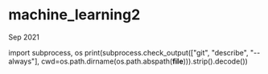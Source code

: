 # machine_learning2
Sep 2021

import subprocess, os
print(subprocess.check_output(["git", "describe", "--always"], cwd=os.path.dirname(os.path.abspath(__file__))).strip().decode())
